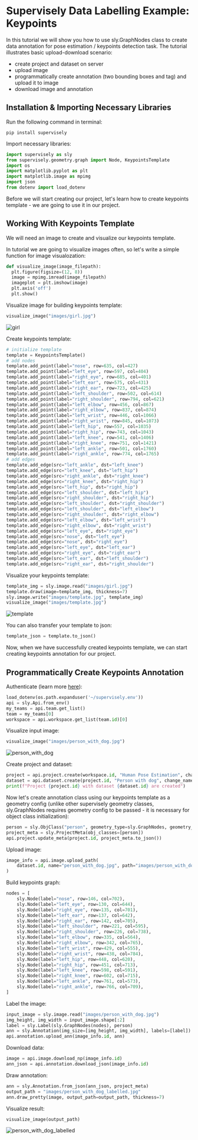 # Supervisely Data Labelling Example: Keypoints

In this tutorial we will show you how to use sly.GraphNodes class to create data annotation for pose estimation / keypoints detection task. The tutorial illustrates basic upload-download scenario:

* create project and dataset on server
* upload image
* programmatically create annotation (two bounding boxes and tag) and upload it to image
* download image and annotation

## Installation & Importing Necessary Libraries

Run the following command in terminal:
```
pip install supervisely
```

Import necessary libraries:

```python
import supervisely as sly
from supervisely.geometry.graph import Node, KeypointsTemplate
import os
import matplotlib.pyplot as plt
import matplotlib.image as mpimg
import json
from dotenv import load_dotenv
```

Before we will start creating our project, let's learn how to create keypoints template - we are going to use it in our project.

## Working With Keypoints Template

We will need an image to create and visualize our keypoints template.

In tutorial we are going to visualize images often, so let's write a simple function for image visualozation:
```python
def visualize_image(image_filepath):
  plt.figure(figsize=(12, 8))
  image = mpimg.imread(image_filepath)
  imageplot = plt.imshow(image)
  plt.axis('off')
  plt.show()
```

Visualize image for building keypoints template:
```python
visualize_image("images/girl.jpg")
```
![girl](https://user-images.githubusercontent.com/91027877/212552404-f6f6a93c-ff15-43ba-ab24-32a71957bb9f.jpg)

Create keypoints template:
```python
# initialize template
template = KeypointsTemplate()
# add nodes
template.add_point(label="nose", row=635, col=427)
template.add_point(label="left_eye", row=597, col=404)
template.add_point(label="right_eye", row=685, col=401)
template.add_point(label="left_ear", row=575, col=431)
template.add_point(label="right_ear", row=723, col=425)
template.add_point(label="left_shoulder", row=502, col=614)
template.add_point(label="right_shoulder", row=794, col=621)
template.add_point(label="left_elbow", row=456, col=867)
template.add_point(label="right_elbow", row=837, col=874)
template.add_point(label="left_wrist", row=446, col=1066)
template.add_point(label="right_wrist", row=845, col=1073)
template.add_point(label="left_hip", row=557, col=1035)
template.add_point(label="right_hip", row=743, col=1043)
template.add_point(label="left_knee", row=541, col=1406)
template.add_point(label="right_knee", row=751, col=1421)
template.add_point(label="left_ankle", row=501, col=1760)
template.add_point(label="right_ankle", row=774, col=1765)
# add edges
template.add_edge(src="left_ankle", dst="left_knee")
template.add_edge(src="left_knee", dst="left_hip")
template.add_edge(src="right_ankle", dst="right_knee")
template.add_edge(src="right_knee", dst="right_hip")
template.add_edge(src="left_hip", dst="right_hip")
template.add_edge(src="left_shoulder", dst="left_hip")
template.add_edge(src="right_shoulder", dst="right_hip")
template.add_edge(src="left_shoulder", dst="right_shoulder")
template.add_edge(src="left_shoulder", dst="left_elbow")
template.add_edge(src="right_shoulder", dst="right_elbow")
template.add_edge(src="left_elbow", dst="left_wrist")
template.add_edge(src="right_elbow", dst="right_wrist")
template.add_edge(src="left_eye", dst="right_eye")
template.add_edge(src="nose", dst="left_eye")
template.add_edge(src="nose", dst="right_eye")
template.add_edge(src="left_eye", dst="left_ear")
template.add_edge(src="right_eye", dst="right_ear")
template.add_edge(src="left_ear", dst="left_shoulder")
template.add_edge(src="right_ear", dst="right_shoulder")
```

Visualize your keypoints template:
```python
template_img = sly.image.read("images/girl.jpg")
template.draw(image=template_img, thickness=7)
sly.image.write("images/template.jpg", template_img)
visualize_image("images/template.jpg")
```
![template](https://user-images.githubusercontent.com/91027877/212552424-87a0c197-63ce-46d1-95b7-aefd640076a8.jpg)

You can also transfer your template to json:
```python
template_json = template.to_json()
```

Now, when we have successfully created keypoints template, we can start creating keypoints annotation for our project.

## Programmatically Create Keypoints Annotation

Authenticate (learn more [here](https://developer.supervise.ly/getting-started/first-steps/basics-of-authentication)):
```python
load_dotenv(os.path.expanduser('~/supervisely.env'))
api = sly.Api.from_env()
my_teams = api.team.get_list()
team = my_teams[0]
workspace = api.workspace.get_list(team.id)[0]
```

Visualize input image:
```python
visualize_image("images/person_with_dog.jpg")
```
![person_with_dog](https://user-images.githubusercontent.com/91027877/212552599-294c41aa-72bb-4243-8a41-5fbfc73f9a0e.jpg)

Create project and dataset:
```python
project = api.project.create(workspace.id, "Human Pose Estimation", change_name_if_conflict=True)
dataset = api.dataset.create(project.id, "Person with dog", change_name_if_conflict=True)
print(f"Project {project.id} with dataset {dataset.id} are created")
```

Now let's create annotation class using our keypoints template as a geometry config (unlike other supervisely geometry classes, sly.GraphNodes requires geometry config to be passed - it is necessary for object class initialization):
```python
person = sly.ObjClass("person", geometry_type=sly.GraphNodes, geometry_config=template)
project_meta = sly.ProjectMeta(obj_classes=[person])
api.project.update_meta(project.id, project_meta.to_json())
```

Upload image:
```python
image_info = api.image.upload_path(
    dataset.id, name="person_with_dog.jpg", path="images/person_with_dog.jpg"
)
```

Build keypoints graph:
```python
nodes = [
    sly.Node(label="nose", row=146, col=702),
    sly.Node(label="left_eye", row=130, col=644),
    sly.Node(label="right_eye", row=135, col=701),
    sly.Node(label="left_ear", row=137, col=642),
    sly.Node(label="right_ear", row=142, col=705),
    sly.Node(label="left_shoulder", row=221, col=595),
    sly.Node(label="right_shoulder", row=226, col=738),
    sly.Node(label="left_elbow", row=335, col=564),
    sly.Node(label="right_elbow", row=342, col=765),
    sly.Node(label="left_wrist", row=429, col=555),
    sly.Node(label="right_wrist", row=438, col=784),
    sly.Node(label="left_hip", row=448, col=620),
    sly.Node(label="right_hip", row=451, col=713),
    sly.Node(label="left_knee", row=598, col=591),
    sly.Node(label="right_knee", row=602, col=715),
    sly.Node(label="left_ankle", row=761, col=573),
    sly.Node(label="right_ankle", row=766, col=709),
]
```

Label the image:
```python
input_image = sly.image.read("images/person_with_dog.jpg")
img_height, img_width = input_image.shape[:2]
label = sly.Label(sly.GraphNodes(nodes), person)
ann = sly.Annotation(img_size=[img_height, img_width], labels=[label])
api.annotation.upload_ann(image_info.id, ann)
```

Download data:
```python
image = api.image.download_np(image_info.id)
ann_json = api.annotation.download_json(image_info.id)
```

Draw annotation:
```python
ann = sly.Annotation.from_json(ann_json, project_meta)
output_path = "images/person_with_dog_labelled.jpg"
ann.draw_pretty(image, output_path=output_path, thickness=7)
```

Visualize result:
```python
visualize_image(output_path)
```
![person_with_dog_labelled](https://user-images.githubusercontent.com/91027877/212553004-8062ad93-c1da-46e9-ab53-956f4e947f87.jpg)
